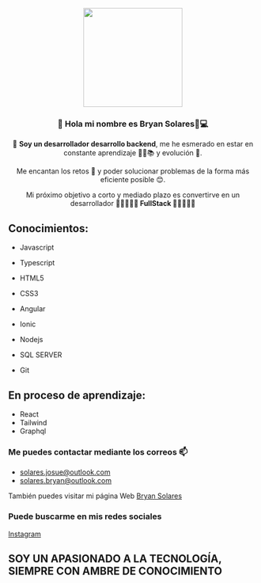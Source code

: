 <p align="center" width="300">
   <img align="center" width="200" src="" />
   <h3 align="center">👋 Hola mi nombre es Bryan Solares🏻‍💻</h3>
</p>

<p align="center"> 👀 <strong>Soy un desarrollador desarrollo backend</strong>, me he esmerado en estar en constante aprendizaje 🧑‍💻📚 y evolución 👣. </p>
<p align="center"> Me encantan los retos 🥳 y poder solucionar problemas de la forma más eficiente posible 😊. </p>
<p align="center"> Mi próximo objetivo a corto y  mediado plazo es convertirve en un desarrollador <strong> 🎉🎉🎉🎊🎊 FullStack 🎊🎊🎉🎉🎉</strong>

## Conocimientos:
 * Javascript
 * Typescript
 * HTML5
 * CSS3
 
 * Angular
 * Ionic
 
 * Nodejs
 * SQL SERVER
 * Git
   
## En proceso de aprendizaje:
 * React
 * Tailwind
 * Graphql

### Me puedes contactar mediante los correos 📫
  - solares.josue@outlook.com 
  - solares.bryan@outlook.com
 
También puedes visitar mi página Web [Bryan Solares](https://bryan-solares.com)

### Puede buscarme en mis redes sociales
[Instagram](https://instagram.com/solares.josue.25)

## SOY UN APASIONADO A LA TECNOLOGÍA, SIEMPRE CON AMBRE DE CONOCIMIENTO

<!---
bryan-solares/bryan-solares is a ✨ special ✨ repository because its `README.md` (this file) appears on your GitHub profile.
You can click the Preview link to take a look at your changes.
--->
